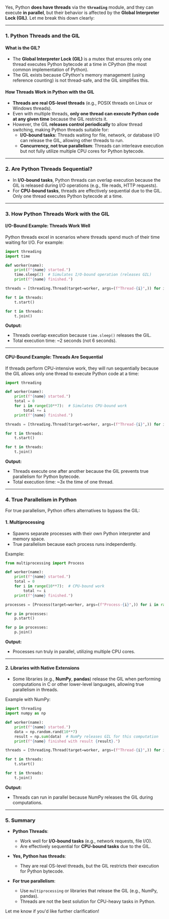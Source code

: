Yes, Python **does have threads** via the **`threading`** module, and they can execute **in parallel**, but their behavior is affected by the **Global Interpreter Lock (GIL)**. Let me break this down clearly:

---

### **1. Python Threads and the GIL**

#### **What is the GIL?**
- The **Global Interpreter Lock (GIL)** is a mutex that ensures only one thread executes Python bytecode at a time in CPython (the most common implementation of Python).
- The GIL exists because CPython's memory management (using reference counting) is not thread-safe, and the GIL simplifies this.

#### **How Threads Work in Python with the GIL**
- **Threads are real OS-level threads** (e.g., POSIX threads on Linux or Windows threads).
- Even with multiple threads, **only one thread can execute Python code at any given time** because the GIL restricts it.
- However, the GIL **releases control periodically** to allow thread switching, making Python threads suitable for:
  - **I/O-bound tasks**: Threads waiting for file, network, or database I/O can release the GIL, allowing other threads to run.
  - **Concurrency, not true parallelism**: Threads can interleave execution but not fully utilize multiple CPU cores for Python bytecode.

---

### **2. Are Python Threads Sequential?**
- In **I/O-bound tasks**, Python threads can overlap execution because the GIL is released during I/O operations (e.g., file reads, HTTP requests).
- For **CPU-bound tasks**, threads are effectively sequential due to the GIL. Only one thread executes Python bytecode at a time.

---

### **3. How Python Threads Work with the GIL**
#### **I/O-Bound Example: Threads Work Well**
Python threads excel in scenarios where threads spend much of their time waiting for I/O. For example:
```python
import threading
import time

def worker(name):
    print(f"{name} started.")
    time.sleep(2)  # Simulates I/O-bound operation (releases GIL)
    print(f"{name} finished.")

threads = [threading.Thread(target=worker, args=(f"Thread-{i}",)) for i in range(3)]

for t in threads:
    t.start()

for t in threads:
    t.join()
```
**Output:**
- Threads overlap execution because `time.sleep()` releases the GIL.
- Total execution time: ~2 seconds (not 6 seconds).

---

#### **CPU-Bound Example: Threads Are Sequential**
If threads perform CPU-intensive work, they will run sequentially because the GIL allows only one thread to execute Python code at a time:
```python
import threading

def worker(name):
    print(f"{name} started.")
    total = 0
    for i in range(10**7):  # Simulates CPU-bound work
        total += i
    print(f"{name} finished.")

threads = [threading.Thread(target=worker, args=(f"Thread-{i}",)) for i in range(3)]

for t in threads:
    t.start()

for t in threads:
    t.join()
```
**Output:**
- Threads execute one after another because the GIL prevents true parallelism for Python bytecode.
- Total execution time: ~3x the time of one thread.

---

### **4. True Parallelism in Python**
For true parallelism, Python offers alternatives to bypass the GIL:

#### **1. Multiprocessing**
- Spawns separate processes with their own Python interpreter and memory space.
- True parallelism because each process runs independently.

Example:
```python
from multiprocessing import Process

def worker(name):
    print(f"{name} started.")
    total = 0
    for i in range(10**7):  # CPU-bound work
        total += i
    print(f"{name} finished.")

processes = [Process(target=worker, args=(f"Process-{i}",)) for i in range(3)]

for p in processes:
    p.start()

for p in processes:
    p.join()
```
**Output:**
- Processes run truly in parallel, utilizing multiple CPU cores.

---

#### **2. Libraries with Native Extensions**
- Some libraries (e.g., **NumPy**, **pandas**) release the GIL when performing computations in C or other lower-level languages, allowing true parallelism in threads.

Example with NumPy:
```python
import threading
import numpy as np

def worker(name):
    print(f"{name} started.")
    data = np.random.rand(10**7)
    result = np.sum(data)  # NumPy releases GIL for this computation
    print(f"{name} finished with result {result}.")

threads = [threading.Thread(target=worker, args=(f"Thread-{i}",)) for i in range(3)]

for t in threads:
    t.start()

for t in threads:
    t.join()
```
**Output:**
- Threads can run in parallel because NumPy releases the GIL during computations.

---

### **5. Summary**
- **Python Threads**:
  - Work well for **I/O-bound tasks** (e.g., network requests, file I/O).
  - Are effectively sequential for **CPU-bound tasks** due to the GIL.

- **Yes, Python has threads**:
  - They are real OS-level threads, but the GIL restricts their execution for Python bytecode.

- **For true parallelism**:
  - Use `multiprocessing` or libraries that release the GIL (e.g., NumPy, pandas).
  - Threads are not the best solution for CPU-heavy tasks in Python.

Let me know if you'd like further clarification!
